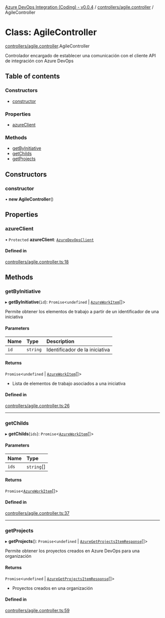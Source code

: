 [Azure DevOps Integration (Coding) - v0.0.4](../README.md) / [controllers/agile.controller](../modules/controllers_agile_controller.md) / AgileController

# Class: AgileController

[controllers/agile.controller](../modules/controllers_agile_controller.md).AgileController

Controlador encargado de establecer una comunicación con el cliente API de integración
con Azure DevOps

## Table of contents

### Constructors

- [constructor](controllers_agile_controller.AgileController.md#constructor)

### Properties

- [azureClient](controllers_agile_controller.AgileController.md#azureclient)

### Methods

- [getByInitiative](controllers_agile_controller.AgileController.md#getbyinitiative)
- [getChilds](controllers_agile_controller.AgileController.md#getchilds)
- [getProjects](controllers_agile_controller.AgileController.md#getprojects)

## Constructors

### constructor

• **new AgileController**()

## Properties

### azureClient

• `Protected` **azureClient**: [`AzureDevOpsClient`](services_azure_devops_client.AzureDevOpsClient.md)

#### Defined in

[controllers/agile.controller.ts:18](https://github.com/jeysgar1/azure-devops-api-kms/blob/65a7ab4/src/controllers/agile.controller.ts#L18)

## Methods

### getByInitiative

▸ **getByInitiative**(`id`): `Promise`<`undefined` \| [`AzureWorkItem`](models_azureDevOps_azureWorkItem.AzureWorkItem.md)[]\>

Permite obtener los elementos de trabajo a partir de un identificador de una iniciativa

#### Parameters

| Name | Type | Description |
| :------ | :------ | :------ |
| `id` | `string` | Identificador de la iniciativa |

#### Returns

`Promise`<`undefined` \| [`AzureWorkItem`](models_azureDevOps_azureWorkItem.AzureWorkItem.md)[]\>

- Lista de elementos de trabajo asociados a una iniciativa

#### Defined in

[controllers/agile.controller.ts:26](https://github.com/jeysgar1/azure-devops-api-kms/blob/65a7ab4/src/controllers/agile.controller.ts#L26)

___

### getChilds

▸ **getChilds**(`ids`): `Promise`<[`AzureWorkItem`](models_azureDevOps_azureWorkItem.AzureWorkItem.md)[]\>

#### Parameters

| Name | Type |
| :------ | :------ |
| `ids` | `string`[] |

#### Returns

`Promise`<[`AzureWorkItem`](models_azureDevOps_azureWorkItem.AzureWorkItem.md)[]\>

#### Defined in

[controllers/agile.controller.ts:37](https://github.com/jeysgar1/azure-devops-api-kms/blob/65a7ab4/src/controllers/agile.controller.ts#L37)

___

### getProjects

▸ **getProjects**(): `Promise`<`undefined` \| [`AzureGetProjectsItemResponse`](models_azureDevOps_getProjects_azureGetProjectsItemResponse.AzureGetProjectsItemResponse.md)[]\>

Permite obtener los proyectos creados en Azure DevOps para una organización

#### Returns

`Promise`<`undefined` \| [`AzureGetProjectsItemResponse`](models_azureDevOps_getProjects_azureGetProjectsItemResponse.AzureGetProjectsItemResponse.md)[]\>

- Proyectos creados en una organización

#### Defined in

[controllers/agile.controller.ts:59](https://github.com/jeysgar1/azure-devops-api-kms/blob/65a7ab4/src/controllers/agile.controller.ts#L59)
